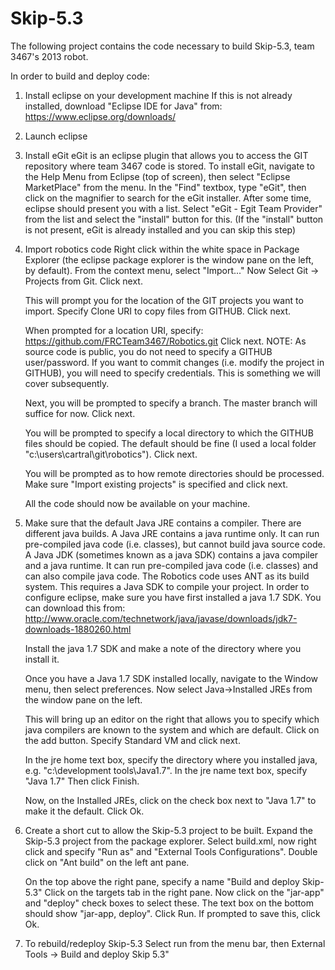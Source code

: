 Skip-5.3
========

The following project contains the code necessary to build Skip-5.3, team 3467's 2013 robot.

In order to build and deploy code:

1. Install eclipse on your development machine
   If this is not already installed, download "Eclipse IDE for Java" from:
      https://www.eclipse.org/downloads/

2. Launch eclipse

3. Install eGit
   eGit is an eclipse plugin that allows you to access the GIT repository where team 3467 code is stored.
   To install eGit, navigate to the Help Menu from Eclipse (top of screen), then select "Eclipse MarketPlace" from 
   the menu.
   In the "Find" textbox, type "eGit", then click on the magnifier to search for the eGit installer.
   After some time, eclipse should present you with a list. Select "eGit - Egit Team Provider" from the list and 
   select the "install" button for this.
   (If the "install" button is not present, eGit is already installed and you can skip this step)

4. Import robotics code
   Right click within the white space in Package Explorer (the eclipse package explorer is the window pane on the 
   left, by default).
   From the context menu, select "Import..."
   Now Select Git -> Projects from Git.
   Click next.

   This will prompt you for the location of the GIT projects you want to import. Specify Clone URI to copy files 
   from GITHUB.
   Click next.

   When prompted for a location URI, specify: https://github.com/FRCTeam3467/Robotics.git
   Click next.
   NOTE: As source code is public, you do not need to specify a GITHUB user/password. If you want to commit changes 
   (i.e. modify the project in GITHUB), you will need to specify credentials. This is something we will cover 
   subsequently.

   Next, you will be prompted to specify a branch. 
   The master branch will suffice for now.
   Click next.

   You will be prompted to specify a local directory to which the GITHUB files should be copied. The default should
   be fine (I used a local folder "c:\users\cartral\git\robotics"). Click next.

   You will be prompted as to how remote directories should be processed. Make sure "Import existing projects" is 
   specified and click next.

   All the code should now be available on your machine.
   
5. Make sure that the default Java JRE contains a compiler.
   There are different java builds.
   A Java JRE contains a java runtime only. It can run pre-compiled java code (i.e. classes), but cannot build java 
   source code.
   A Java JDK (sometimes known as a java SDK) contains a java compiler and a java runtime. It can run pre-compiled 
   java code (i.e. classes) and can 
   also compile java code.
   The Robotics code uses ANT as its build system. This requires a Java SDK to compile your project.
   In order to configure eclipse, make sure you have first installed a java 1.7 SDK. You can download this from:
     http://www.oracle.com/technetwork/java/javase/downloads/jdk7-downloads-1880260.html
   
   Install the java 1.7 SDK and make a note of the directory where you install it.

   Once you have a Java 1.7 SDK installed locally, navigate to the Window menu, then select preferences.
   Now select Java->Installed JREs from the window pane on the left.
   
   This will bring up an editor on the right that allows you to specify which java compilers are known to the system and
   which are default.
   Click on the add button.
   Specify Standard VM and click next.
   
   In the jre home text box, specify the directory where you installed java, e.g. "c:\development tools\Java1.7".
   In the jre name text box, specify "Java 1.7"
   Then click Finish.
   
   Now, on the Installed JREs, click on the check box next to "Java 1.7" to make it the default. Click Ok.
   
6. Create a short cut to allow the Skip-5.3 project to be built.
   Expand the Skip-5.3 project from the package explorer.
   Select build.xml, now right click and specify "Run as" and "External Tools Configurations".
   Double click on "Ant build" on the left ant pane.
   
   On the top above the right pane, specify a name "Build and deploy Skip-5.3"
   Click on the targets tab in the right pane.
   Now click on the "jar-app" and "deploy" check boxes to select these.
   The text box on the bottom should show "jar-app, deploy".
   Click Run.
   If prompted to save this, click Ok.
   
7. To rebuild/redeploy Skip-5.3
   Select run from the menu bar, then External Tools -> Build and deploy Skip 5.3"
   